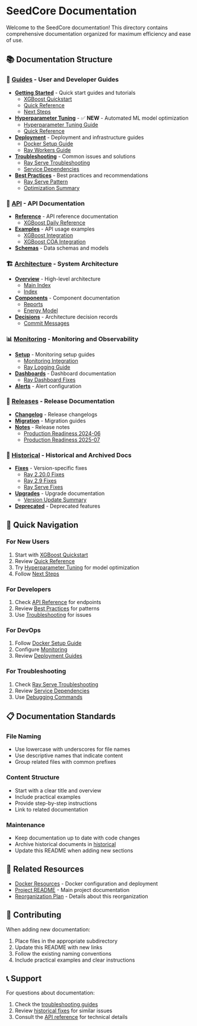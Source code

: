 # SeedCore Documentation

Welcome to the SeedCore documentation! This directory contains comprehensive documentation organized for maximum efficiency and ease of use.

## 📚 Documentation Structure

### 🚀 [Guides](./guides/) - User and Developer Guides
- **[Getting Started](./guides/getting-started/)** - Quick start guides and tutorials
  - [XGBoost Quickstart](./guides/getting-started/xgboost_quickstart.md)
  - [Quick Reference](./guides/getting-started/QUICK_REFERENCE.md)
  - [Next Steps](./guides/getting-started/NEXT_STEPS.md)
- **[Hyperparameter Tuning](./guides/hyperparameter-tuning/)** - ✅ **NEW** - Automated ML model optimization
  - [Hyperparameter Tuning Guide](./guides/hyperparameter-tuning/HYPERPARAMETER_TUNING_GUIDE.md)
  - [Quick Reference](./guides/hyperparameter-tuning/QUICK_REFERENCE.md)
- **[Deployment](./guides/deployment/)** - Deployment and infrastructure guides
  - [Docker Setup Guide](./guides/deployment/docker-setup-guide.md)
  - [Ray Workers Guide](./guides/deployment/ray-workers-guide.md)
- **[Troubleshooting](./guides/troubleshooting/)** - Common issues and solutions
  - [Ray Serve Troubleshooting](./guides/troubleshooting/ray_serve_troubleshooting.md)
  - [Service Dependencies](./guides/troubleshooting/service-dependencies-and-restart-behavior.md)
- **[Best Practices](./guides/best-practices/)** - Best practices and recommendations
  - [Ray Serve Pattern](./guides/best-practices/RAY_SERVE_PATTERN.md)
  - [Optimization Summary](./guides/best-practices/OPTIMIZATION_SUMMARY.md)

### 🔌 [API](./api/) - API Documentation
- **[Reference](./api/reference/)** - API reference documentation
  - [XGBoost Daily Reference](./api/reference/xgboost_daily_reference.md)
- **[Examples](./api/examples/)** - API usage examples
  - [XGBoost Integration](./api/examples/xgboost_integration.md)
  - [XGBoost COA Integration](./api/examples/xgboost_coa_integration.md)
- **[Schemas](./api/schemas/)** - Data schemas and models

### 🏗️ [Architecture](./architecture/) - System Architecture
- **[Overview](./architecture/overview/)** - High-level architecture
  - [Main Index](./architecture/overview/MAIN_INDEX.md)
  - [Index](./architecture/overview/INDEX.md)
- **[Components](./architecture/components/)** - Component documentation
  - [Reports](./architecture/components/reports/)
  - [Energy Model](./architecture/components/energy-model/)
- **[Decisions](./architecture/decisions/)** - Architecture decision records
  - [Commit Messages](./architecture/decisions/commit-messages/)

### 📊 [Monitoring](./monitoring/) - Monitoring and Observability
- **[Setup](./monitoring/setup/)** - Monitoring setup guides
  - [Monitoring Integration](./monitoring/setup/MONITORING_INTEGRATION.md)
  - [Ray Logging Guide](./monitoring/setup/RAY_LOGGING_GUIDE.md)
- **[Dashboards](./monitoring/dashboards/)** - Dashboard documentation
  - [Ray Dashboard Fixes](./monitoring/dashboards/RAY_DASHBOARD_FIXES.md)
- **[Alerts](./monitoring/alerts/)** - Alert configuration

### 🚀 [Releases](./releases/) - Release Documentation
- **[Changelog](./releases/changelog/)** - Release changelogs
- **[Migration](./releases/migration/)** - Migration guides
- **[Notes](./releases/notes/)** - Release notes
  - [Production Readiness 2024-06](./releases/notes/2024-06-production-readiness.md)
  - [Production Readiness 2025-07](./releases/notes/2025-07-production-readiness.md)

### 📜 [Historical](./historical/) - Historical and Archived Docs
- **[Fixes](./historical/fixes/)** - Version-specific fixes
  - [Ray 2.20.0 Fixes](./historical/fixes/)
  - [Ray 2.9 Fixes](./historical/fixes/)
  - [Ray Serve Fixes](./historical/fixes/)
- **[Upgrades](./historical/upgrades/)** - Upgrade documentation
  - [Version Update Summary](./historical/upgrades/VERSION_UPDATE_SUMMARY.md)
- **[Deprecated](./historical/deprecated/)** - Deprecated features

## 🎯 Quick Navigation

### For New Users
1. Start with [XGBoost Quickstart](./guides/getting-started/xgboost_quickstart.md)
2. Review [Quick Reference](./guides/getting-started/QUICK_REFERENCE.md)
3. Try [Hyperparameter Tuning](./guides/hyperparameter-tuning/QUICK_REFERENCE.md) for model optimization
4. Follow [Next Steps](./guides/getting-started/NEXT_STEPS.md)

### For Developers
1. Check [API Reference](./api/reference/) for endpoints
2. Review [Best Practices](./guides/best-practices/) for patterns
3. Use [Troubleshooting](./guides/troubleshooting/) for issues

### For DevOps
1. Follow [Docker Setup Guide](./guides/deployment/docker-setup-guide.md)
2. Configure [Monitoring](./monitoring/setup/)
3. Review [Deployment Guides](./guides/deployment/)

### For Troubleshooting
1. Check [Ray Serve Troubleshooting](./guides/troubleshooting/ray_serve_troubleshooting.md)
2. Review [Service Dependencies](./guides/troubleshooting/service-dependencies-and-restart-behavior.md)
3. Use [Debugging Commands](./guides/troubleshooting/ray_serve_debugging_commands.md)

## 📋 Documentation Standards

### File Naming
- Use lowercase with underscores for file names
- Use descriptive names that indicate content
- Group related files with common prefixes

### Content Structure
- Start with a clear title and overview
- Include practical examples
- Provide step-by-step instructions
- Link to related documentation

### Maintenance
- Keep documentation up to date with code changes
- Archive historical documents in [historical](./historical/)
- Update this README when adding new sections

## 🔗 Related Resources

- [Docker Resources](../docker/README.md) - Docker configuration and deployment
- [Project README](../README.md) - Main project documentation
- [Reorganization Plan](./REORGANIZATION_PLAN.md) - Details about this reorganization

## 🤝 Contributing

When adding new documentation:
1. Place files in the appropriate subdirectory
2. Update this README with new links
3. Follow the existing naming conventions
4. Include practical examples and clear instructions

## 📞 Support

For questions about documentation:
1. Check the [troubleshooting guides](./guides/troubleshooting/)
2. Review [historical fixes](./historical/fixes/) for similar issues
3. Consult the [API reference](./api/reference/) for technical details 